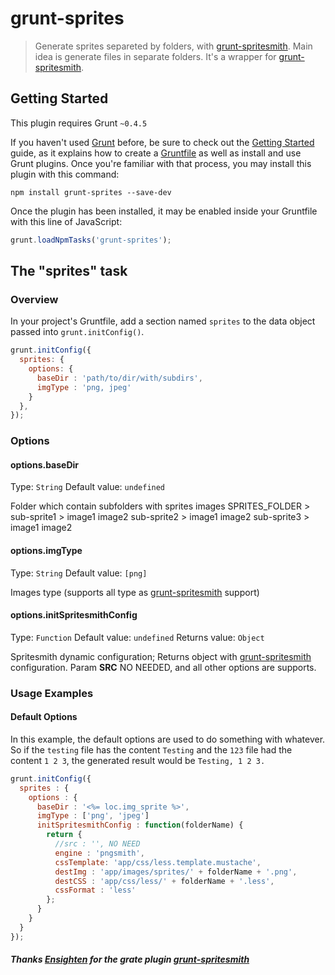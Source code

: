 # grunt-sprites

> Generate sprites separeted by folders, with [grunt-spritesmith](https://github.com/Ensighten/grunt-spritesmith).
Main idea is generate files in separate folders.
It's a wrapper for [grunt-spritesmith](https://github.com/Ensighten/grunt-spritesmith).

## Getting Started
This plugin requires Grunt `~0.4.5`

If you haven't used [Grunt](http://gruntjs.com/) before, be sure to check out the [Getting Started](http://gruntjs.com/getting-started) guide, as it explains how to create a [Gruntfile](http://gruntjs.com/sample-gruntfile) as well as install and use Grunt plugins. Once you're familiar with that process, you may install this plugin with this command:

```shell
npm install grunt-sprites --save-dev
```

Once the plugin has been installed, it may be enabled inside your Gruntfile with this line of JavaScript:

```js
grunt.loadNpmTasks('grunt-sprites');
```

## The "sprites" task

### Overview
In your project's Gruntfile, add a section named `sprites` to the data object passed into `grunt.initConfig()`.

```js
grunt.initConfig({
  sprites: {
    options: {
      baseDir : 'path/to/dir/with/subdirs',
      imgType : 'png, jpeg'
    }
  },
});
```

### Options

#### options.baseDir
Type: `String`
Default value: `undefined`

Folder which contain subfolders with sprites images
SPRITES_FOLDER > 
                sub-sprite1 >
                              image1
                              image2
                sub-sprite2 >
                              image1
                              image2
                sub-sprite3 >
                              image1
                              image2

#### options.imgType
Type: `String`
Default value: `[png]`

Images type (supports all type as [grunt-spritesmith](https://github.com/Ensighten/grunt-spritesmith) support)


#### options.initSpritesmithConfig
Type: `Function`
Default value: `undefined`
Returns value: `Object`

Spritesmith dynamic configuration;
Returns object with [grunt-spritesmith](https://github.com/Ensighten/grunt-spritesmith) configuration.
Param __SRC__ NO NEEDED, and all other options are supports.

### Usage Examples

#### Default Options
In this example, the default options are used to do something with whatever. So if the `testing` file has the content `Testing` and the `123` file had the content `1 2 3`, the generated result would be `Testing, 1 2 3.`

```js
grunt.initConfig({
  sprites : {
    options : {
      baseDir : '<%= loc.img_sprite %>',
      imgType : ['png', 'jpeg']
      initSpritesmithConfig : function(folderName) {
        return {
          //src : '', NO NEED
          engine : 'pngsmith',
          cssTemplate: 'app/css/less.template.mustache',
          destImg : 'app/images/sprites/' + folderName + '.png',
          destCSS : 'app/css/less/' + folderName + '.less',
          cssFormat : 'less'
        };
      }
    }
  }
});
```

##### Thanks [Ensighten](https://github.com/Ensighten) for the grate plugin [grunt-spritesmith](https://github.com/Ensighten/grunt-spritesmith)
